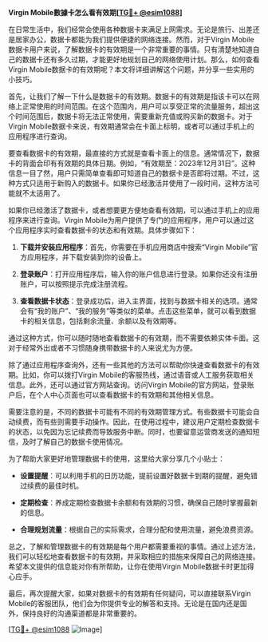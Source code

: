 **Virgin Mobile數據卡怎么看有效期[[TG💪+ @esim1088](https://t.me/s/esim1088)]**

在日常生活中，我们经常会使用各种数据卡来满足上网需求。无论是旅行、出差还是居家办公，数据卡都能为我们提供便捷的网络连接。然而，对于Virgin Mobile数据卡用户来说，了解数据卡的有效期是一个非常重要的事情。只有清楚地知道自己的数据卡还有多久过期，才能更好地规划自己的网络使用计划。那么，如何查看Virgin Mobile数据卡的有效期呢？本文将详细讲解这个问题，并分享一些实用的小技巧。

首先，让我们了解一下什么是数据卡的有效期。数据卡的有效期是指该卡可以在网络上正常使用的时间范围。在这个范围内，用户可以享受正常的流量服务，超出这个时间范围后，数据卡将无法正常使用，需要重新充值或购买新的数据卡。对于Virgin Mobile数据卡来说，有效期通常会在卡面上标明，或者可以通过手机上的应用程序进行查询。

要查看数据卡的有效期，最直接的方式就是查看卡面上的信息。通常情况下，数据卡的背面会印有有效期的具体日期。例如，“有效期至：2023年12月31日”。这种信息一目了然，用户只需简单查看即可知道自己的数据卡是否即将过期。不过，这种方式只适用于新购入的数据卡。如果你已经激活并使用了一段时间，这种方法可能就不太适用了。

如果你已经激活了数据卡，或者想要更方便地查看有效期，可以通过手机上的应用程序来进行查询。Virgin Mobile为用户提供了专门的应用程序，用户可以通过这个应用程序实时查看数据卡的状态和有效期。具体步骤如下：

1. **下载并安装应用程序**：首先，你需要在手机应用商店中搜索“Virgin Mobile”官方应用程序，并下载安装到你的设备上。
   
2. **登录账户**：打开应用程序后，输入你的账户信息进行登录。如果你还没有注册账户，可以按照提示完成注册流程。

3. **查看数据卡状态**：登录成功后，进入主界面，找到与数据卡相关的选项。通常会有“我的账户”、“我的服务”等类似的菜单。点击这些菜单，就可以看到数据卡的相关信息，包括剩余流量、余额以及有效期等。

通过这种方式，你可以随时随地查看数据卡的有效期，而不需要依赖实体卡面。这对于经常外出或者不习惯随身携带数据卡的人来说尤为方便。

除了通过应用程序查询外，还有一些其他的方法可以帮助你快速查看数据卡的有效期。比如，你可以拨打Virgin Mobile的客服热线，通过语音或人工服务获取相关信息。此外，还可以通过官方网站查询。访问Virgin Mobile的官方网站，登录账户后，在个人中心页面也可以查看数据卡的有效期和其他相关信息。

需要注意的是，不同的数据卡可能有不同的有效期管理方式。有些数据卡可能会自动续费，而有些则需要手动操作。因此，在使用过程中，建议用户定期检查数据卡的状态，以免因为忘记续费而导致服务中断。同时，也要留意运营商发送的通知短信，及时了解自己的数据卡使用情况。

为了帮助大家更好地管理数据卡的使用，这里给大家分享几个小贴士：

- **设置提醒**：可以利用手机的日历功能，提前设置好数据卡到期的提醒，避免错过续费的最佳时机。
  
- **定期检查**：养成定期检查数据卡余额和有效期的习惯，确保自己随时掌握最新的信息。

- **合理规划流量**：根据自己的实际需求，合理分配和使用流量，避免浪费资源。

总之，了解和管理数据卡的有效期是每个用户都需要重视的事情。通过上述方法，我们可以轻松地查看数据卡的有效期，并采取相应的措施来保障自己的网络连接。希望本文提供的信息能对你有所帮助，让你在使用Virgin Mobile数据卡时更加得心应手。

最后，再次提醒大家，如果对数据卡的有效期有任何疑问，可以直接联系Virgin Mobile的客服团队，他们会为你提供专业的解答和支持。无论是在国内还是国外，保持良好的沟通渠道都是非常重要的。

[[TG💪+ @esim1088](https://t.me/s/esim1088) ![Image](https://i.postimg.cc/4NQfJmqS/Snipaste-2025-05-13-00-14-12.png)]